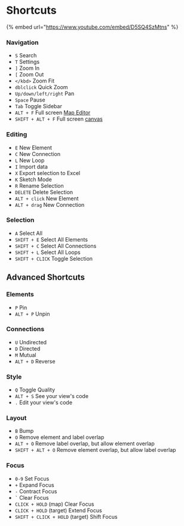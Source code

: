 # Shortcuts

{% embed url="https://www.youtube.com/embed/D5SQ4SzMtns" %}

### Navigation

* `S` Search
* `T` Settings
* `]` Zoom In
* `[` Zoom Out
* `</kbd>` Zoom Fit
* `dblclick` Quick Zoom
* `Up/down/left/right` Pan
* `Space` Pause
* `Tab` Toggle Sidebar
* `ALT + F` Full screen [Map Editor](../overview/map-editor.md)
* `SHIFT + ALT + F` Full screen [canvas](../overview/map-editor.md#canvas)

### Editing

* `E` New Element
* `C` New Connection
* `L` New Loop
* `I` Import data
* `X` Export selection to Excel
* `K` Sketch Mode
* `R` Rename Selection
* `DELETE` Delete Selection
* `ALT + click` New Element
* `ALT + drag` New Connection

### Selection

* `A` Select All
* `SHIFT + E` Select All Elements
* `SHIFT + C` Select All Connections
* `SHIFT + L` Select All Loops
* `SHIFT + CLICK` Toggle Selection

## Advanced Shortcuts

### Elements

* `P` Pin
* `ALT + P` Unpin

### Connections

* `U` Undirected
* `D` Directed
* `M` Mutual
* `ALT + D` Reverse

### Style

* `Q` Toggle Quality
* `ALT + S` See your view's code
* `.` Edit your view's code

### Layout

* `B` Bump
* `O` Remove element and label overlap
* `ALT + O` Remove label overlap, but allow element overlap
* `SHIFT + ALT + O` Remove element overlap, but allow label overlap

### Focus

* `0-9` Set Focus
* `+` Expand Focus
* `-` Contract Focus
* `` ` `` Clear Focus
* `CLICK + HOLD` (map) Clear Focus
* `CLICK + HOLD` (target) Extend Focus
* `SHIFT + CLICK + HOLD` (target) Shift Focus
